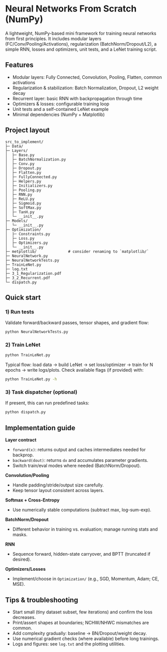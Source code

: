 # Neural Networks From Scratch (NumPy)

A lightweight, NumPy-based mini framework for training neural networks from first principles. It includes modular layers (FC/Conv/Pooling/Activations), regularization (BatchNorm/Dropout/L2), a simple RNN, losses and optimizers, unit tests, and a LeNet training script.

## Features

* Modular layers: Fully Connected, Convolution, Pooling, Flatten, common activations
* Regularization & stabilization: Batch Normalization, Dropout, L2 weight decay
* Recurrent layer: basic RNN with backpropagation through time
* Optimizers & losses: configurable training loop
* Unit tests and a self-contained LeNet example
* Minimal dependencies (NumPy + Matplotlib)

## Project layout

```
src_to_implement/
├─ Data/
├─ Layers/
│  ├─ Base.py
│  ├─ BatchNormalization.py
│  ├─ Conv.py
│  ├─ Dropout.py
│  ├─ Flatten.py
│  ├─ FullyConnected.py
│  ├─ Helpers.py
│  ├─ Initializers.py
│  ├─ Pooling.py
│  ├─ RNN.py
│  ├─ ReLU.py
│  ├─ Sigmoid.py
│  ├─ SoftMax.py
│  ├─ TanH.py
│  └─ __init__.py
├─ Models/
│  └─ __init__.py
├─ Optimization/
│  ├─ Constraints.py
│  ├─ Loss.py
│  ├─ Optimizers.py
│  └─ __init__.py
├─ metplotlib/              # consider renaming to `matplotlib/`
├─ NeuralNetwork.py
├─ NeuralNetworkTests.py
├─ TrainLeNet.py
├─ log.txt
├─ 3_1_Regularization.pdf
├─ 3_2_Recurrent.pdf
└─ dispatch.py
```

## Quick start

### 1) Run tests

Validate forward/backward passes, tensor shapes, and gradient flow:

```bash
python NeuralNetworkTests.py
```

### 2) Train LeNet

```bash
python TrainLeNet.py
```

Typical flow: load data → build LeNet → set loss/optimizer → train for N epochs → write logs/plots.
Check available flags (if provided) with:

```bash
python TrainLeNet.py -h
```

### 3) Task dispatcher (optional)

If present, this can run predefined tasks:

```bash
python dispatch.py
```

## Implementation guide

**Layer contract**

* `forward(x)`: returns output and caches intermediates needed for backprop.
* `backward(dout)`: returns `dx` and accumulates parameter gradients.
* Switch train/eval modes where needed (BatchNorm/Dropout).

**Convolution/Pooling**

* Handle padding/stride/output size carefully.
* Keep tensor layout consistent across layers.

**Softmax + Cross-Entropy**

* Use numerically stable computations (subtract max, log-sum-exp).

**BatchNorm/Dropout**

* Different behavior in training vs. evaluation; manage running stats and masks.

**RNN**

* Sequence forward, hidden-state carryover, and BPTT (truncated if desired).

**Optimizers/Losses**

* Implement/choose in `Optimization/` (e.g., SGD, Momentum, Adam; CE, MSE).

## Tips & troubleshooting

* Start small (tiny dataset subset, few iterations) and confirm the loss decreases.
* Print/assert shapes at boundaries; NCHW/NHWC mismatches are common.
* Add complexity gradually: baseline → BN/Dropout/weight decay.
* Use numerical gradient checks (where available) before long trainings.
* Logs and figures: see `log.txt` and the plotting utilities.


